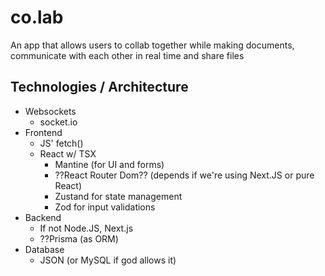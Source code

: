 # co.lab

An app that allows users to collab together while making documents, communicate with each other in real time and share files

## Technologies / Architecture

- Websockets
  - socket.io
- Frontend
  - JS' fetch()
  - React w/ TSX
    - Mantine (for UI and forms)
    - ??React Router Dom?? (depends if we're using Next.JS or pure React)
    - Zustand for state management
    - Zod for input validations
- Backend
  - If not Node.JS, Next.js
  - ??Prisma (as ORM)
- Database
  - JSON (or MySQL if god allows it)

